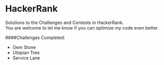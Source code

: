 HackerRank
==========

Solutions to the Challenges and Contests in HackerRank.  
You are welcome to let me know if you can optimize my code even better.

####Challenges Completed:  
- Gem Stone  
- Utopian Tree  
- Service Lane  
